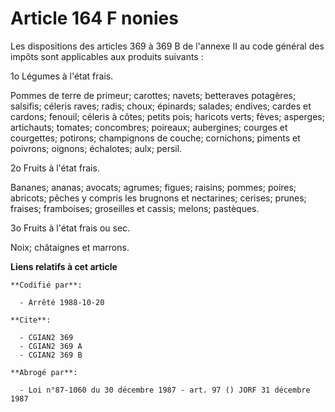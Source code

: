 # Article 164 F nonies

Les dispositions des articles 369 à 369 B de l'annexe II au code général des impôts sont applicables aux produits suivants :

1o Légumes à l'état frais.

Pommes de terre de primeur; carottes; navets; betteraves potagères; salsifis; céleris raves; radis; choux; épinards; salades;
endives; cardes et cardons; fenouil; céleris à côtes; petits pois; haricots verts; fèves; asperges; artichauts; tomates;
concombres; poireaux; aubergines; courges et courgettes; potirons; champignons de couche; cornichons; piments et poivrons;
oignons; échalotes; aulx; persil.

2o Fruits à l'état frais.

Bananes; ananas; avocats; agrumes; figues; raisins; pommes; poires; abricots; pêches y compris les brugnons et nectarines;
cerises; prunes; fraises; framboises; groseilles et cassis; melons; pastèques.

3o Fruits à l'état frais ou sec.

Noix; châtaignes et marrons.

**Liens relatifs à cet article**

	**Codifié par**:

	  - Arrêté 1988-10-20

	**Cite**:

	  - CGIAN2 369
	  - CGIAN2 369 A
	  - CGIAN2 369 B

	**Abrogé par**:

	  - Loi n°87-1060 du 30 décembre 1987 - art. 97 () JORF 31 décembre 1987

